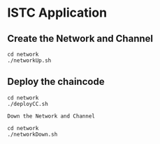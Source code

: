 # ISTC Application

<!-- ## In Hyperledger Fabric we can create the certificate in two ways

- Cryptogen
- Fabric-CA

### Cryptogen

    cd ca-configurations
    ./createCryptogenCerts.sh

Following Shell scripit will created the certificate for network component and network user by using cryptogen

### Fabric-CA

    cd ca-configurations
    ./createFabricCACerts.sh up

 `To Down the Network`

    cd ca-configurations
    ./createFabricCACerts.sh down

Following Shell scripit will created the certificate for network component and network user by using Fabric-CA server and Fabric-CA Client -->

## Create the Network and Channel

    cd network
    ./networkUp.sh

## Deploy the chaincode

    cd network
    ./deployCC.sh

 `Down the Network and Channel`

    cd network
    ./networkDown.sh
